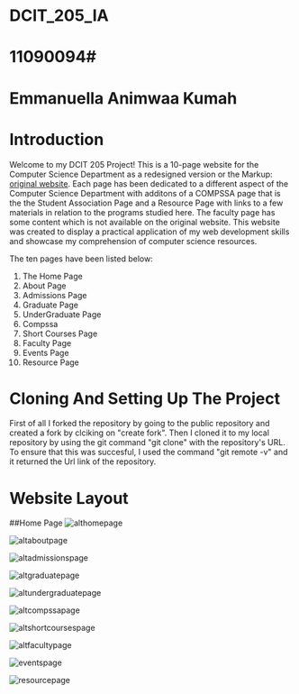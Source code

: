 # DCIT_205_IA

# 11090094#
# Emmanuella Animwaa Kumah

# Introduction #
Welcome to my DCIT 205 Project! This is a 10-page website for the Computer Science Department as a redesigned version or the Markup: [original website](https://dcs.ug.edu.gh/). Each page has been dedicated to a different aspect of the Computer Science Department with additons of a COMPSSA page that is the the Student Association Page and a Resource Page with links to a few materials in relation to the programs studied here. The faculty page has some content which is not available on the original website. This website was created to display a practical application of my web development skills and showcase my comprehension of computer science resources.

The ten pages have been listed below:
1. The Home Page
2. About Page
3. Admissions Page
4. Graduate Page
5. UnderGraduate Page
6. Compssa
7. Short Courses Page
8. Faculty Page
9. Events Page
10. Resource Page


# Cloning And Setting Up The Project
First of all I forked the repository by going to the public repository and created a fork by clciking on "create fork". Then I cloned it to my local repository by using the git command "git clone" with the repository's URL. To ensure that this was succesful, I used the command "git remote -v" and it returned the Url link of the repository.

# Website Layout

##Home Page
![althomepage](https://github.com/emmanuellaAk/11090094_DCIT205/blob/main/homepic.jpeg)


![altaboutpage](https://github.com/emmanuellaAk/11090094_DCIT205/blob/main/aboutpic.jpeg)

![altadmissionspage](
  https://github.com/emmanuellaAk/11090094_DCIT205/blob/main/admissions%20pic.jpeg)

![altgraduatepage](https://github.com/emmanuellaAk/11090094_DCIT205/blob/main/graduate.jpeg)

![altundergraduatepage](https://github.com/emmanuellaAk/11090094_DCIT205/blob/main/undergraduatepic.jpeg)

![altcompssapage](
  https://github.com/emmanuellaAk/11090094_DCIT205/blob/main/compsaapic.jpeg)

![altshortcoursespage](https://github.com/emmanuellaAk/11090094_DCIT205/blob/main/Shortcoursespic.jpeg)

![altfacultypage](https://github.com/emmanuellaAk/11090094_DCIT205/blob/main/facultypic.jpeg)

![eventspage](https://github.com/emmanuellaAk/11090094_DCIT205/blob/main/eventspic.jpeg)

![resourcepage](https://github.com/emmanuellaAk/11090094_DCIT205/blob/main/resourcepic.jpeg)

